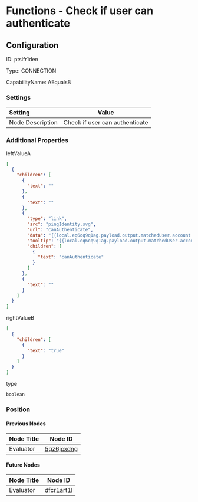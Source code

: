 # Functions - Check if user can authenticate
## Configuration
ID:  ptslfr1den

Type: CONNECTION 

CapabilityName: AEqualsB

### Settings
| Setting | Value  |
| :------------------------ | ---------------------------------------- |
| Node Description | Check if user can authenticate  | 





### Additional Properties
leftValueA
```json 
[
  {
    "children": [
      {
        "text": ""
      },
      {
        "text": ""
      },
      {
        "type": "link",
        "src": "pingIdentity.svg",
        "url": "canAuthenticate",
        "data": "{{local.eq6oq9q1ag.payload.output.matchedUser.account.canAuthenticate}}",
        "tooltip": "{{local.eq6oq9q1ag.payload.output.matchedUser.account.canAuthenticate}}",
        "children": [
          {
            "text": "canAuthenticate"
          }
        ]
      },
      {
        "text": ""
      }
    ]
  }
]
```


rightValueB
```json 
[
  {
    "children": [
      {
        "text": "true"
      }
    ]
  }
]
```


type
```string 
boolean
```





### Position

#### Previous Nodes
| Node Title | Node ID |
| :------------- | ------------ |
| Evaluator | [5gz6jcxdng](./5gz6jcxdng.md) | 
 
 #### Future Nodes
| Node Title | Node ID |
| :------------- | ------------ |
| Evaluator |[dfcr1art1l](./dfcr1art1l.md) | 